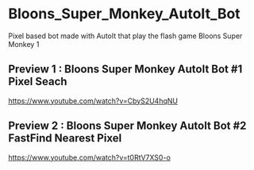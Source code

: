 # Bloons_Super_Monkey_AutoIt_Bot
Pixel based bot made with AutoIt that play the flash game Bloons Super Monkey 1


## Preview 1 : Bloons Super Monkey AutoIt Bot #1 Pixel Seach
https://www.youtube.com/watch?v=CbyS2U4hqNU


## Preview 2 : Bloons Super Monkey AutoIt Bot #2 FastFind Nearest Pixel
https://www.youtube.com/watch?v=t0RtV7XS0-o
